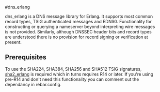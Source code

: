 #dns_erlang

dns_erlang is a DNS message library for Erlang. It supports most common record types, TSIG authenticated messages and EDNS0. Functionality for constructing or querying a nameserver beyond interpreting wire messages is not provided. Similarly, although DNSSEC header bits and record types are understood there is no provision for record signing or verification at present.

## Prerequisites
To use the SHA224, SHA384, SHA256 and SHA512 TSIG signatures, [sha2_erlang](https://github.com/andrewtj/sha2_erlang) is required which in turns requires R14 or later. If you're using pre-R14 and don't need this functionality you can comment out the dependancy in rebar.config.